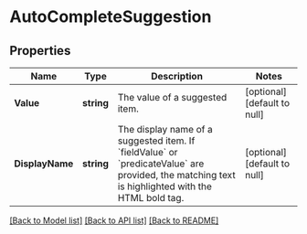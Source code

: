 # AutoCompleteSuggestion

## Properties
Name | Type | Description | Notes
------------ | ------------- | ------------- | -------------
**Value** | **string** | The value of a suggested item. | [optional] [default to null]
**DisplayName** | **string** | The display name of a suggested item. If &#x60;fieldValue&#x60; or &#x60;predicateValue&#x60; are provided, the matching text is highlighted with the HTML bold tag. | [optional] [default to null]

[[Back to Model list]](../README.md#documentation-for-models) [[Back to API list]](../README.md#documentation-for-api-endpoints) [[Back to README]](../README.md)

